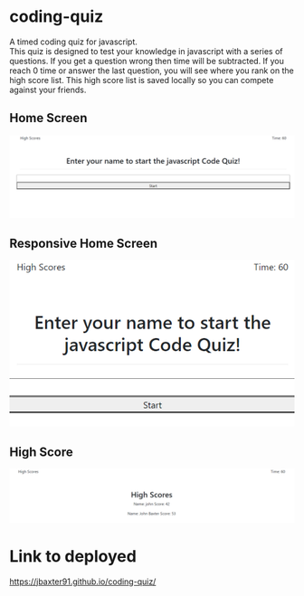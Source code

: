 # coding-quiz
A timed coding quiz for javascript.  
This quiz is designed to test your knowledge in javascript with a series of questions.  If you get a question wrong then time will be subtracted.  If you reach 0 time or answer the last question, you will see where you rank on the high score list.  This high score list is saved locally so you can compete against your friends.

## Home Screen
![Home screen](assets/images/home-screen.png)

## Responsive Home Screen
![Home screen - Responsive](assets/images/home-screen-responsive.png)

## High Score
![High Score](assets/images/high-score.png)

# Link to deployed
https://jbaxter91.github.io/coding-quiz/
